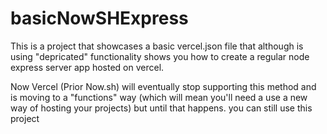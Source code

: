 # basicNowSHExpress
This is a project that showcases a basic vercel.json file that although is using "depricated" functionality shows you how to create a regular node express server app hosted on vercel.

Now Vercel (Prior Now.sh) will eventually stop supporting this method and is moving to a "functions" way (which will mean you'll need a use a new way of hosting your projects) but until that happens. you can still use this project
